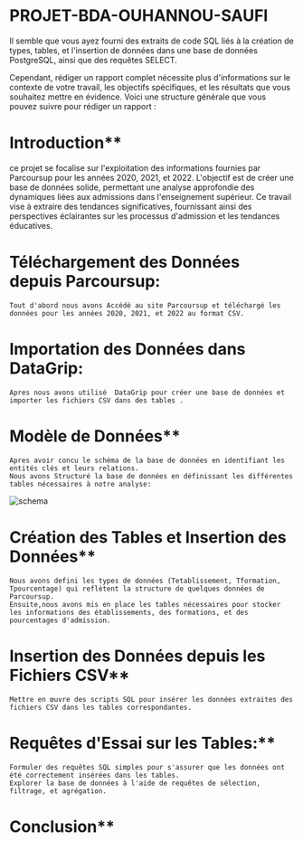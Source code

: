 # PROJET-BDA-OUHANNOU-SAUFI


Il semble que vous ayez fourni des extraits de code SQL liés à la création de types, tables, et l'insertion de données dans une base de données PostgreSQL, ainsi que des requêtes SELECT.

Cependant, rédiger un rapport complet nécessite plus d'informations sur le contexte de votre travail, les objectifs spécifiques, et les résultats que vous souhaitez mettre en évidence. Voici une structure générale que vous pouvez suivre pour rédiger un rapport :

#  Introduction**

ce projet se focalise sur l'exploitation des informations fournies par Parcoursup pour les années 2020, 2021, et 2022. L'objectif est de créer une base de données solide, permettant une analyse approfondie des dynamiques liées aux admissions dans l'enseignement supérieur. Ce travail vise à extraire des tendances significatives, fournissant ainsi des perspectives éclairantes sur les processus d'admission et les tendances éducatives. 

# Téléchargement des Données depuis Parcoursup:
    Tout d'abord nous avons Accédé au site Parcoursup et téléchargé les données pour les années 2020, 2021, et 2022 au format CSV.

# Importation des Données dans DataGrip:
    Apres nous avons utilisé  DataGrip pour créer une base de données et importer les fichiers CSV dans des tables .

#  Modèle de Données**

    Apres avoir concu le schéma de la base de données en identifiant les entités clés et leurs relations.
    Nous avons Structuré la base de données en définissant les différentes tables nécessaires à notre analyse:
![schema](https://www-apps.univ-lehavre.fr/forge/sa231044/projet-bda-ouhannou-saufi/-/blob/main/1.png)


#  Création des Tables et Insertion des Données**

    Nous avons defini les types de données (Tetablissement, Tformation, Tpourcentage) qui reflètent la structure de quelques données de Parcoursup.
    Ensuite,nous avons mis en place les tables nécessaires pour stocker les informations des établissements, des formations, et des pourcentages d'admission.

#  Insertion des Données depuis les Fichiers CSV**

    Mettre en œuvre des scripts SQL pour insérer les données extraites des fichiers CSV dans les tables correspondantes.

#  Requêtes d'Essai sur les Tables:**

    Formuler des requêtes SQL simples pour s'assurer que les données ont été correctement insérées dans les tables.
    Explorer la base de données à l'aide de requêtes de sélection, filtrage, et agrégation.


#  Conclusion**

  

